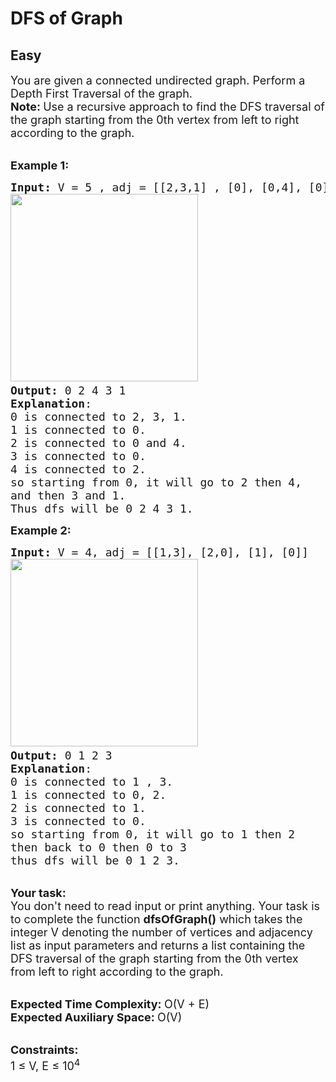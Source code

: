 # DFS of Graph
## Easy
<div class="problems_problem_content__Xm_eO" style="user-select: auto;"><p style="user-select: auto;"><span style="font-size: 18px; user-select: auto;">You are given a connected undirected graph. Perform a Depth First Traversal of the graph.</span><br style="user-select: auto;"><span style="font-size: 18px; user-select: auto;"><strong style="user-select: auto;">Note: </strong>Use a recursive approach to</span><span style="font-size: 18px; user-select: auto;">&nbsp;find the DFS traversal of the graph starting from the 0th vertex from left to right according to the graph.</span></p>
<p style="user-select: auto;"><br style="user-select: auto;"><span style="font-size: 18px; user-select: auto;"><strong style="user-select: auto;">Example 1:</strong></span></p>
<pre style="user-select: auto;"><span style="font-size: 18px; user-select: auto;"><strong style="user-select: auto;">Input: </strong>V = 5 , adj = [[2,3,1] , [0], [0,4], [0], [2]]
</span><img style="height: 300px; width: 300px; user-select: auto;" src="https://media.geeksforgeeks.org/img-practice/graph-1659528381.png" alt=""><span style="font-size: 18px; user-select: auto;">
<strong style="user-select: auto;">Output:</strong> 0 2 4 3 1
<strong style="user-select: auto;">Explanation</strong>: 
0 is connected to 2, 3, 1.
1 is connected to 0.
2 is connected to 0 and 4.
3 is connected to 0.
4 is connected to 2.
so starting from 0, it will go to 2 then 4,
and then 3 and 1.
Thus dfs will be 0 2 4 3 1.</span>
</pre>
<p style="user-select: auto;"><span style="font-size: 18px; user-select: auto;"><strong style="user-select: auto;">Example 2:</strong></span></p>
<pre style="user-select: auto;"><span style="font-size: 18px; user-select: auto;"><strong style="user-select: auto;">Input:</strong> V = 4, adj = [[1,3], [2,0], [1], [0]]
</span><img style="height: 300px; width: 300px; user-select: auto;" src="https://media.geeksforgeeks.org/img-practice/graph(1)-1659528893.png" alt=""><span style="font-size: 18px; user-select: auto;">
<strong style="user-select: auto;">Output:</strong> 0 1 2 3
<strong style="user-select: auto;">Explanation</strong>:
0 is connected to 1 , 3.
1 is connected to 0, 2. 
2 is connected to 1.
3 is connected to 0. 
so starting from 0, it will go to 1 then 2
then back to 0 then 0 to 3
thus dfs will be 0 1 2 3. </span>
</pre>
<p style="user-select: auto;"><br style="user-select: auto;"><span style="font-size: 18px; user-select: auto;"><strong style="user-select: auto;">Your task:</strong><br style="user-select: auto;">You don't need to read input or print anything. Your task is to complete the function&nbsp;<strong style="user-select: auto;">dfsOfGraph()</strong>&nbsp;which takes the integer V denoting the number of vertices and adjacency list as input parameters and returns a list containing the DFS traversal of the graph starting from the 0th vertex from left to right according to the graph.</span></p>
<p style="user-select: auto;"><br style="user-select: auto;"><span style="font-size: 18px; user-select: auto;"><strong style="user-select: auto;">Expected Time Complexity:&nbsp;</strong>O(V + E)<br style="user-select: auto;"><strong style="user-select: auto;">Expected Auxiliary Space:&nbsp;</strong>O(V)</span></p>
<p style="user-select: auto;"><br style="user-select: auto;"><span style="font-size: 18px; user-select: auto;"><strong style="user-select: auto;">Constraints:</strong><br style="user-select: auto;">1 ≤ V, E ≤ 10<sup style="user-select: auto;">4</sup></span></p></div>